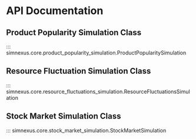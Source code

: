 # API Documentation

## Product Popularity Simulation Class

::: simnexus.core.product_popularity_simulation.ProductPopularitySimulation

## Resource Fluctuation Simulation Class

::: simnexus.core.resource_fluctuations_simulation.ResourceFluctuationsSimulation

## Stock Market Simulation Class

::: simnexus.core.stock_market_simulation.StockMarketSimulation